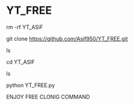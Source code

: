 # YT_FREE


rm -rf YT_ASiF

git clone https://github.com/Asif950/YT_FREE.git


ls

cd YT_ASIF

ls

python YT_FREE.py


ENJOY FREE CLONIG COMMAND
